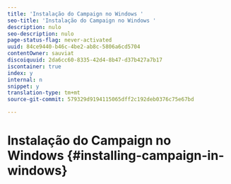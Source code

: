 ```yaml
---
title: 'Instalação do Campaign no Windows '
seo-title: 'Instalação do Campaign no Windows '
description: nulo
seo-description: nulo
page-status-flag: never-activated
uuid: 84ce9440-b46c-4be2-ab8c-5806a6cd5704
contentOwner: sauviat
discoiquuid: 2da6cc60-8335-42d4-8b47-d37b427a7b17
iscontainer: true
index: y
internal: n
snippet: y
translation-type: tm+mt
source-git-commit: 579329d9194115065dff2c192deb0376c75e67bd

---
```



# Instalação do Campaign no Windows {#installing-campaign-in-windows}

